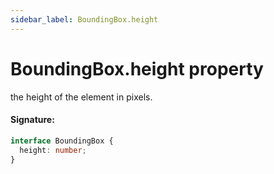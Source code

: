 ```yaml
---
sidebar_label: BoundingBox.height
---
```


# BoundingBox.height property

the height of the element in pixels.

#### Signature:

```typescript
interface BoundingBox {
  height: number;
}
```
